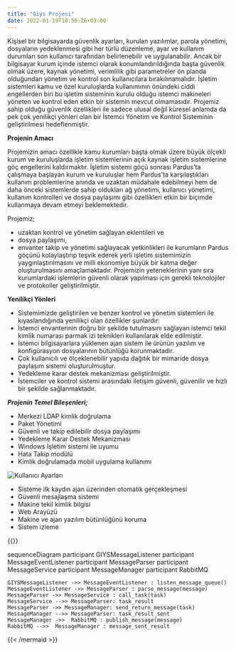 ```yaml
---
title: "Giys Projesi"
date: 2022-01-19T10:50:26+03:00
---
```





Kişisel bir bilgisayarda güvenlik ayarları, kurulan yazılımlar, parola yönetimi, dosyaların yedeklenmesi gibi her türlü düzenleme, ayar ve kullanım durumları son kullanıcı tarafından belirlenebilir ve uygulanabilir. Ancak bir bilgisayar kurum içinde istemci olarak konumlandırıldığında başta
güvenlik olmak üzere, kaynak yönetimi, verimlilik gibi parametreler ön planda olduğundan yönetim ve kontrol son kullanıcılara bırakılmamalıdır.
İşletim sistemleri kamu ve özel kuruluşlarda kullanımının önündeki ciddi engellerden biri bu işletim sisteminin kurulu olduğu istemci makineleri yöneten ve kontrol eden
etkin bir sistemin mevcut olmamasıdır. Projemiz sahip olduğu güvenlik özellikleri ile sadece ulusal değil küresel anlamda da pek çok yenilikçi
yönleri olan bir İstemci Yönetim ve Kontrol Sisteminin geliştirilmesi hedeflenmiştir.

**Projenin Amacı**

Projemizin amacı özellikle kamu kurumları başta olmak üzere büyük ölçekli kurum ve kuruluşlarda işletim sistemlerinin açık kaynak işletim sistemlerine göç
engellerini kaldırmaktır. İşletim sistemi göçü sonrası Pardus'ta çalışmaya başlayan kurum ve kuruluşlar hem Pardus'ta karşılaştıkları kullanım
problemlerine anında ve uzaktan müdahale edebilmeyi hem de daha önceki sistemlerde sahip oldukları ağ yönetimi, kullanıcı yönetimi, kullanım
kontrolleri ve dosya paylaşımı gibi özellikleri etkin bir biçimde kullanmaya devam etmeyi beklemektedir. 

Projemiz;

* uzaktan kontrol ve yönetim sağlayan eklentileri ve
* dosya paylaşımı,
* envanter takip ve yönetimi 
sağlayacak yetkinlikleri ile kurumların Pardus göçünü kolaylaştırıp teşvik ederek
yerli işletim sistemimizin yaygınlaştırılmasını ve milli ekonomiye büyük bir katma değer oluşturulmasını amaçlamaktadır. Projemizin yeteneklerinin
yanı sıra kurumlardaki işlemlerin güvenli olarak yapılması için gerekli teknolojiler ve protokoller geliştirilmiştir.

**Yenilikçi Yönleri**

* Sistemimizde geliştirilen ve benzer kontrol ve yönetim sistemleri ile kıyaslandığında yenilikçi olan özellikler şunlardır:
* İstemci envanterinin doğru bir şekilde tutulmasını sağlayan istemci tekil kimlik numarası parmak izi teknikleri kullanılarak elde edilmiştir.
* İstemci bilgisayarlara yüklenen ajan sistem ile ürünün yazılım ve konfigürasyon dosyalarının bütünlüğü korunmaktadır.
* Çok kullanıcılı ve ölçeklenebilir yapıda dağıtık bir mimaride dosya paylaşım sistemi oluşturulmuştur.
* Yedekleme karar destek mekanizması geliştirilmiştir.
* İstemciler ve kontrol sistemi arasındaki iletişim güvenli, güvenilir ve hızlı bir şekilde sağlanmaktadır.

***Projenin Temel Bileşenleri;***

- Merkezi LDAP kimlik doğrulama
- Paket Yönetimi
- Güvenli ve takip edilebilir dosya paylaşımı
- Yedekleme Karar Destek Mekanizması
- Windows İşletim sistemi ile uyumu
- Hata Takip modülü
- Kimlik doğrulamada mobil uygulama kullanımı

![Kullanıcı Ayarları](/giys/server/OTP.gif#center-picture)

- Sisteme ilk kaydın ajan üzerinden otomatik gerçekleşmesi
- Güvenli mesajlaşma sistemi
- Makine tekil kimlik bilgisi
- Web Arayüzü
- Makine ve ajan yazılım bütünlüğünü koruma
- Sistem izleme


{{<mermaid align="left">}}


sequenceDiagram
    participant GIYSMessageListener
    participant MessageEventListener
    participant MessageParser
    participant MessageService
    participant MessageManager
    participant RabbitMQ

    GIYSMessageListener ->> MessageEventListener : listen_message_queue()
    MessageEventListener ->> MessageParser : parse_message(message)
    MessageParser ->> MessageService : call_task(task)
    MessageService -->> MessageParser: task_result
    MessageParser ->> MessageManager: send_return_message(task)
    MessageManager -->> MessageParser: task_result_sent
    MessageManager ->>  RabbitMQ : publish_message(message)
    RabbitMQ -->>  MessageManager : message_sent_result

{{< /mermaid >}}